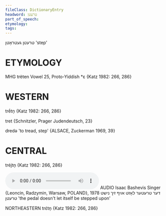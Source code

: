 ```yaml
---
fileClass: DictionaryEntry
headword: טרעטן
part_of_speech: 
etymology: 
tags: 
---
```

טרעטן
געטראָטן
'step'

ETYMOLOGY
===========
MHG trëten
Vowel 25, Proto-Yiddish *ɛ
{Katz 1982: 266, 286}

WESTERN
========

trḗtn̩ {Katz 1982: 266, 286}

tret {Schnitzler, Prager Judendeutsch, 23}

dredə 'to tread, step' {ALSACE, Zuckerman 1969, 39}

CENTRAL
========

tréjtn̩ {Katz 1982: 266, 286}

<audio controls src="https://ia801503.us.archive.org/5/items/BashevisLexicon/DerTreterLoztAfZikhNishtTretn-IsaacBashevisSinger1978.mp3"></audio>
AUDIO Isaac Bashevis Singer {Leoncin, Radzymin, Warsaw, POLAND}, 1978
דער טרעטער לאָזט אויף זיך נישט טרעטן 'the pedal doesn't let itself be stepped upon'

NORTHEASTERN
trɛ́tn̩ {Katz 1982: 266, 286}
